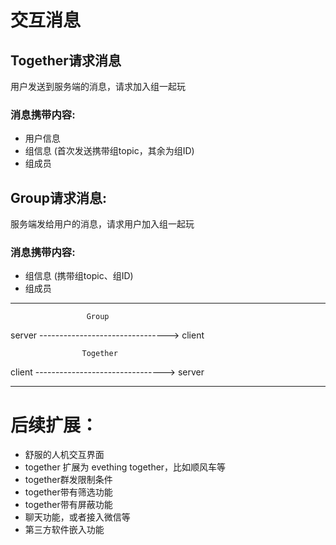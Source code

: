 
# 交互消息
## Together请求消息
  用户发送到服务端的消息，请求加入组一起玩
###  消息携带内容:
 * 用户信息
 * 组信息 (首次发送携带组topic，其余为组ID)
 * 组成员
## Group请求消息:  
   服务端发给用户的消息，请求用户加入组一起玩
###  消息携带内容:
 * 组信息 (携带组topic、组ID)
 * 组成员


- - -
                     Group
 server   -------------------------------->   client

 
                    Together
 client   -------------------------------->   server
- - -



# 后续扩展：
 * 舒服的人机交互界面
 * together 扩展为 evething together，比如顺风车等
 * together群发限制条件
 * together带有筛选功能
 * together带有屏蔽功能
 * 聊天功能，或者接入微信等
 * 第三方软件嵌入功能

